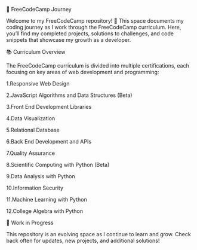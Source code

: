 🚀 FreeCodeCamp Journey 

Welcome to my FreeCodeCamp repository! 🌟 This space documents my coding journey as I work through the FreeCodeCamp curriculum. Here, you’ll find my completed projects, solutions to challenges, and code snippets that showcase my growth as a developer.


📚 Curriculum Overview

The FreeCodeCamp curriculum is divided into multiple certifications, each focusing on key areas of web development and programming:

1.Responsive Web Design 

2.JavaScript Algorithms and Data Structures (Beta) 

3.Front End Development Libraries 

4.Data Visualization 

5.Relational Database 

6.Back End Development and APIs 

7.Quality Assurance 

8.Scientific Computing with Python (Beta) 

9.Data Analysis with Python 

10.Information Security 

11.Machine Learning with Python 

12.College Algebra with Python 

🚧 Work in Progress

This repository is an evolving space as I continue to learn and grow. Check back often for updates, new projects, and additional solutions!
